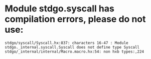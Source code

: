 # Module stdgo.syscall has compilation errors, please do not use:
```
stdgo/syscall/Syscall.hx:837: characters 16-47 : Module stdgo._internal.syscall.Syscall does not define type Syscall
stdgo/_internal/internal/Macro.macro.hx:54: non hxb types:,224

```

